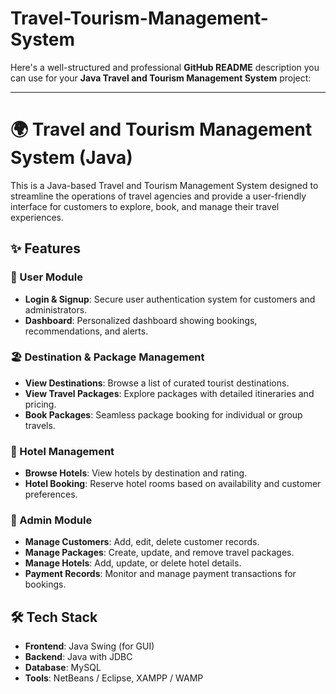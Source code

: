 # Travel-Tourism-Management-System
 
Here's a well-structured and professional **GitHub README** description you can use for your **Java Travel and Tourism Management System** project:

---

# 🌍 Travel and Tourism Management System (Java)

This is a Java-based Travel and Tourism Management System designed to streamline the operations of travel agencies and provide a user-friendly interface for customers to explore, book, and manage their travel experiences.

## ✨ Features

### 🔐 User Module

* **Login & Signup**: Secure user authentication system for customers and administrators.
* **Dashboard**: Personalized dashboard showing bookings, recommendations, and alerts.

### 🏖️ Destination & Package Management

* **View Destinations**: Browse a list of curated tourist destinations.
* **View Travel Packages**: Explore packages with detailed itineraries and pricing.
* **Book Packages**: Seamless package booking for individual or group travels.

### 🏨 Hotel Management

* **Browse Hotels**: View hotels by destination and rating.
* **Hotel Booking**: Reserve hotel rooms based on availability and customer preferences.

### 🧾 Admin Module

* **Manage Customers**: Add, edit, delete customer records.
* **Manage Packages**: Create, update, and remove travel packages.
* **Manage Hotels**: Add, update, or delete hotel details.
* **Payment Records**: Monitor and manage payment transactions for bookings.

## 🛠️ Tech Stack

* **Frontend**: Java Swing (for GUI)
* **Backend**: Java with JDBC
* **Database**: MySQL
* **Tools**: NetBeans / Eclipse, XAMPP / WAMP


